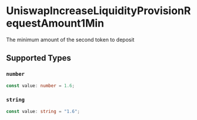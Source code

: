 # UniswapIncreaseLiquidityProvisionRequestAmount1Min

The minimum amount of the second token to deposit


## Supported Types

### `number`

```typescript
const value: number = 1.6;
```

### `string`

```typescript
const value: string = "1.6";
```

